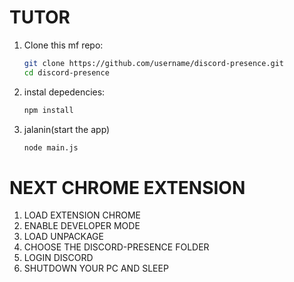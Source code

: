 # TUTOR

1. Clone this mf repo:
   ```bash
   git clone https://github.com/username/discord-presence.git
   cd discord-presence
2. instal depedencies:
   ```bash
   npm install
3. jalanin(start the app)
   ```bash
   node main.js
# NEXT CHROME EXTENSION 
1. LOAD EXTENSION CHROME
2. ENABLE DEVELOPER MODE
3. LOAD UNPACKAGE
4. CHOOSE THE DISCORD-PRESENCE FOLDER
5. LOGIN DISCORD
6. SHUTDOWN YOUR PC AND SLEEP
